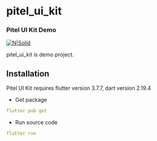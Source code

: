 # pitel_ui_kit
### Pitel UI Kit Demo

[![N|Solid](https://documents.tel4vn.com/img/pitel-logo.png)](https://documents.tel4vn.com/)

pitel_ui_kit is demo project.

## Installation
Pitel UI Kit requires flutter version 3.7.7, dart version 2.19.4
- Get package
```yaml
flutter pub get
```
- Run source code
```yaml
flutter run
```

